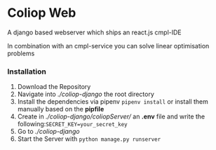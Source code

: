 
# Coliop Web

A django based webserver which ships an react.js cmpl-IDE

In combination with an cmpl-service you can solve linear optimisation problems



### Installation

1. Download the Repository
2. Navigate into *./coliop-django* the root directory
3. Install the dependencies via pipenv `pipenv install` or install them manually based on the **pipfile**
4. Create in *./coliop-django/coliopServer/* an **.env** file and write the following:`SECRET_KEY=your_secret_key`
5. Go to *./coliop-django* 
6. Start the Server with `python manage.py runserver`
